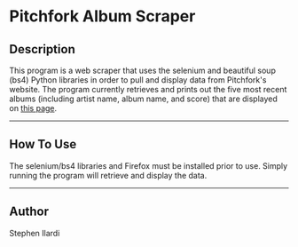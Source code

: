 # Pitchfork Album Scraper

## Description

This program is a web scraper that uses the selenium and beautiful soup (bs4) Python libraries in order to pull and display data from Pitchfork's website. The program currently retrieves and prints out the five most recent albums (including artist name, album name, and score) that are displayed on [this page](https://pitchfork.com/reviews/best/albums/?page=1).

---

## How To Use

The selenium/bs4 libraries and Firefox must be installed prior to use. Simply running the program will retrieve and display the data.

---

## Author

Stephen Ilardi
